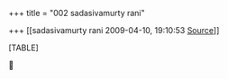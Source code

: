 +++
title = "002 sadasivamurty rani"

+++
[[sadasivamurty rani	2009-04-10, 19:10:53 [Source](https://groups.google.com/g/bvparishat/c/tr_OZ8CRIg8)]]



[TABLE]



